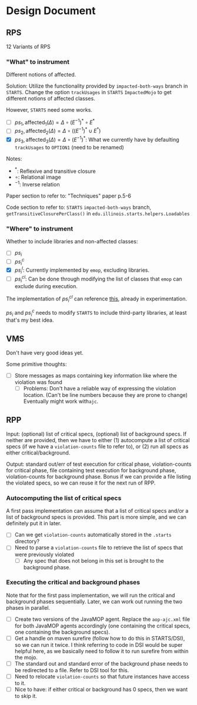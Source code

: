 # Design Document

## RPS

12 Variants of RPS

### "What" to instrument

Different notions of affected.

Solution: Utilize the functionality provided by `impacted-both-ways` branch in `STARTS`. Change the option `trackUsages` in `STARTS` `ImpactedMojo` to get different notions of affected classes.

However, `STARTS` need some works.

- [ ] $ps_1, \text{affected}_1(\Delta) = \Delta \circ (E^{-1})^* \circ E^*$
- [ ] $ps_2, \text{affected}_2(\Delta) = \Delta \circ ((E^{-1})^* \cup E^*)$
- [x] $ps_3, \text{affected}_3(\Delta) = \Delta \circ (E^{-1})^*$: What we currently have by defaulting `trackUsages` to `OPTION1` (need to be renamed)

Notes:

* $^*$: Reflexive and transitive closure
* $\circ$: Relational image
* $^{-1}$: Inverse relation

Paper section to refer to: "Techniques" paper p.5-6

Code section to refer to: `STARTS` `impacted-both-ways` branch, `getTransitiveClosurePerClass()` in `edu.illinois.starts.helpers.Loadables`

### "Where" to instrument

Whether to include libraries and non-affected classes:

- [ ] $ps_i$
- [ ] $ps_i^{c}$
- [x] $ps_i^{l}$: Currently implemented by `emop`, excluding libraries.
- [ ] $ps_i^{cl}$: Can be done through modifying the list of classes that `emop` can exclude during execution.

The implementation of $ps_i^{cl}$ can reference [this](https://github.com/thenewpyjiang/emop/commit/5ffd29ee744c8b728f315f113bbe0fe5126606c7), already in experimentation.

$ps_i$ and $ps_i^c$ needs to modify `STARTS` to include third-party libraries, at least that's my best idea.

## VMS

Don't have very good ideas yet.

Some primitive thoughts:

- [ ] Store messages as maps containing key information like where the violation was found
  - [ ] Problems: Don't have a reliable way of expressing the violation location. (Can't be line numbers because they are prone to change) Eventually might work with`ajc`.

## RPP

Input: (optional) list of critical specs, (optional) list of background specs. If neither are provided, then we have to either (1) autocompute a list of critical specs (if we have a `violation-counts` file to refer to), or (2) run all specs as either critical/background.

Output: standard out/err of test execution for critical phase, violation-counts for critical phase, file containing test execution for background phase, violation-counts for background phase. Bonus if we can provide a file listing the violated specs, so we can reuse it for the next run of RPP.

### Autocomputing the list of critical specs
A first pass implementation can assume that a list of critical specs and/or a list of background specs is provided. This part is more simple, and we can definitely put it in later.
- [ ] Can we get `violation-counts` automatically stored in the `.starts` directory?
- [ ] Need to parse a `violation-counts` file to retrieve the list of specs that were previously violated
  - [ ] Any spec that does not belong in this set is brought to the background phase.

### Executing the critical and background phases
Note that for the first pass implementation, we will run the critical and background phases sequentially. Later, we can work out running the two phases in parallel.
- [ ] Create two versions of the JavaMOP agent. Replace the `aop-ajc.xml` file for both JavaMOP agents accordingly (one containing the critical specs, one containing the background specs).
- [ ] Get a handle on maven surefire (follow how to do this in STARTS/DSI), so we can run it twice. I think referring to code in DSI would be super helpful here, as we basically need to follow it to run surefire from within the mojo.
- [ ] The standard out and standard error of the background phase needs to be redirected to a file. Refer to DSI tool for this.
- [ ] Need to relocate `violation-counts` so that future instances have access to it.
- [ ] Nice to have: if either critical or background has 0 specs, then we want to skip it.
